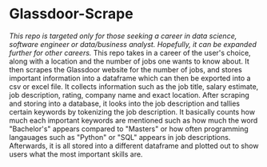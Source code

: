 # Glassdoor-Scrape

*This repo is targeted only for those seeking a career in data science, software engineer or data/business analyst. Hopefully, it can be expanded further for other careers.*
This repo takes in a career of the user's choice, along with a location and the number of jobs one wants to know about. It then scrapes the Glassdoor website for the number of jobs, and stores important information into a dataframe which can then be exported into a csv or excel file. It collects information such as the job title, salary estimate, job description, rating, company name and exact location. After scraping and storing into a database, it looks into the job description and tallies certain keywords by tokenizing the job description. It basically counts how much each important keywords are mentioned such as how much the word "Bachelor's" appears compared to "Masters" or how often programming langauages such as "Python" or "SQL" appears in job descriptions. Afterwards, it is all stored into a different dataframe and plotted out to show users what the most important skills are. 
